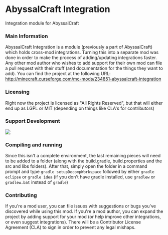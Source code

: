 # AbyssalCraft Integration
Integration module for AbyssalCraft

### Main Information

AbyssalCraft Integration is a module (previously a part of AbyssalCraft) which holds cross-mod integrations. Turning this into a separate mod was done in order to make the process of adding/updating integrations faster.
Any other mod author who wishes to add support for their own mod can file a pull request with their stuff (and documentation for the things they want to add).
You can find the project at the following URL:
http://minecraft.curseforge.com/mc-mods/234851-abyssalcraft-integration

### Licensing

Right now the project is licensed as "All Rights Reserved", but that will either end up as LGPL or MIT (depending on things like CLA's for contributors)

### Support Development

[![](https://s3.amazonaws.com/patreon_public_assets/kaGh5_patreon_name_and_message.png)](https://www.patreon.com/Shinoow)

### Compiling and running

Since this isn't a complete environment, the last remaining pieces will need to be added to a folder (along with the build.gradle, build.properties and the src and libs folders).
After that, simply open the folder in a command prompt and type `gradle setupDecompWorkspace` followed by either `gradle eclipse` or `gradle idea` (if you don't have gradle installed, use `gradlew` or `gradlew.bat` instead of `gradle`)

### Contributing

If you're a mod user, you can file issues with suggestions or bugs you've discovered while using this mod.
If you're a mod author, you can expand the project by adding support for your mod (or help improve other integrations, or even suggest integrations). There will be a Contributor License Agreement (CLA) to sign in order to prevent any legal mishaps.
